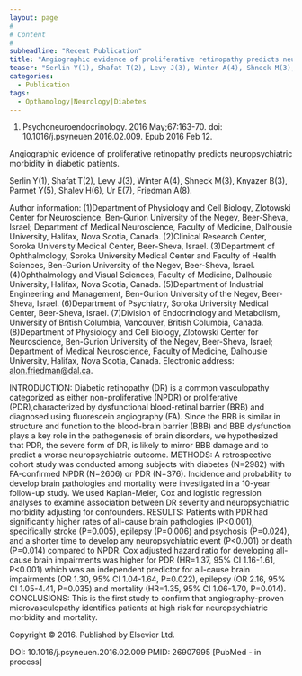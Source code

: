 ```yaml
---
layout: page
#
# Content
#
subheadline: "Recent Publication"
title: "Angiographic evidence of proliferative retinopathy predicts neuropsychiatric morbidity in diabetic patients."
teaser: "Serlin Y(1), Shafat T(2), Levy J(3), Winter A(4), Shneck M(3), Knyazer B(3), Parmet Y(5), Shalev H(6), Ur E(7), Friedman A(8)."
categories:
  - Publication
tags:
  - Opthamology|Neurology|Diabetes
---
```


1. Psychoneuroendocrinology. 2016 May;67:163-70. doi:
10.1016/j.psyneuen.2016.02.009. Epub 2016 Feb 12.

Angiographic evidence of proliferative retinopathy predicts neuropsychiatric
morbidity in diabetic patients.

Serlin Y(1), Shafat T(2), Levy J(3), Winter A(4), Shneck M(3), Knyazer B(3),
Parmet Y(5), Shalev H(6), Ur E(7), Friedman A(8).

Author information: 
(1)Department of Physiology and Cell Biology, Zlotowski Center for Neuroscience, 
Ben-Gurion University of the Negev, Beer-Sheva, Israel; Department of Medical
Neuroscience, Faculty of Medicine, Dalhousie University, Halifax, Nova Scotia,
Canada. (2)Clinical Research Center, Soroka University Medical Center,
Beer-Sheva, Israel. (3)Department of Ophthalmology, Soroka University Medical
Center and Faculty of Health Sciences, Ben-Gurion University of the Negev,
Beer-Sheva, Israel. (4)Ophthalmology and Visual Sciences, Faculty of Medicine,
Dalhousie University, Halifax, Nova Scotia, Canada. (5)Department of Industrial
Engineering and Management, Ben-Gurion University of the Negev, Beer-Sheva,
Israel. (6)Department of Psychiatry, Soroka University Medical Center,
Beer-Sheva, Israel. (7)Division of Endocrinology and Metabolism, University of
British Columbia, Vancouver, British Columbia, Canada. (8)Department of
Physiology and Cell Biology, Zlotowski Center for Neuroscience, Ben-Gurion
University of the Negev, Beer-Sheva, Israel; Department of Medical Neuroscience, 
Faculty of Medicine, Dalhousie University, Halifax, Nova Scotia, Canada.
Electronic address: alon.friedman@dal.ca.

INTRODUCTION: Diabetic retinopathy (DR) is a common vasculopathy categorized as
either non-proliferative (NPDR) or proliferative (PDR),characterized by
dysfunctional blood-retinal barrier (BRB) and diagnosed using fluorescein
angiography (FA). Since the BRB is similar in structure and function to the
blood-brain barrier (BBB) and BBB dysfunction plays a key role in the
pathogenesis of brain disorders, we hypothesized that PDR, the severe form of DR,
is likely to mirror BBB damage and to predict a worse neuropsychiatric outcome.
METHODS: A retrospective cohort study was conducted among subjects with diabetes 
(N=2982) with FA-confirmed NPDR (N=2606) or PDR (N=376). Incidence and
probability to develop brain pathologies and mortality were investigated in a
10-year follow-up study. We used Kaplan-Meier, Cox and logistic regression
analyses to examine association between DR severity and neuropsychiatric
morbidity adjusting for confounders.
RESULTS: Patients with PDR had significantly higher rates of all-cause brain
pathologies (P<0.001), specifically stroke (P=0.005), epilepsy (P=0.006) and
psychosis (P=0.024), and a shorter time to develop any neuropsychiatric event
(P<0.001) or death (P=0.014) compared to NPDR. Cox adjusted hazard ratio for
developing all-cause brain impairments was higher for PDR (HR=1.37, 95% CI
1.16-1.61, P<0.001) which was an independent predictor for all-cause brain
impairments (OR 1.30, 95% CI 1.04-1.64, P=0.022), epilepsy (OR 2.16, 95% CI
1.05-4.41, P=0.035) and mortality (HR=1.35, 95% CI 1.06-1.70, P=0.014).
CONCLUSIONS: This is the first study to confirm that angiography-proven
microvasculopathy identifies patients at high risk for neuropsychiatric morbidity
and mortality.

Copyright © 2016. Published by Elsevier Ltd.

DOI: 10.1016/j.psyneuen.2016.02.009 
PMID: 26907995  [PubMed - in process]

